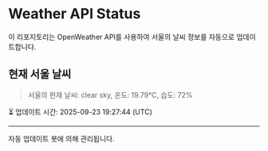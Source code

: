 
# Weather API Status

이 리포지토리는 OpenWeather API를 사용하여 서울의 날씨 정보를 자동으로 업데이트합니다.

## 현재 서울 날씨
> 서울의 현재 날씨: clear sky, 온도: 19.79°C, 습도: 72%

⏳ 업데이트 시간: 2025-09-23 19:27:44 (UTC)

---
자동 업데이트 봇에 의해 관리됩니다.
